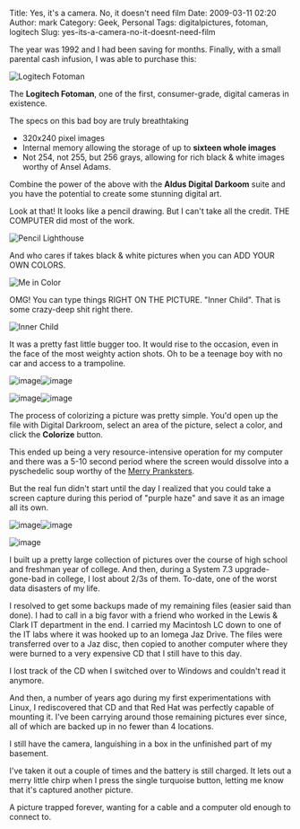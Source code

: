 Title: Yes, it's a camera.  No, it doesn't need film
Date: 2009-03-11 02:20
Author: mark
Category: Geek, Personal
Tags: digitalpictures, fotoman, logitech
Slug: yes-its-a-camera-no-it-doesnt-need-film

The year was 1992 and I had been saving for months. Finally, with a
small parental cash infusion, I was able to purchase this:

![Logitech Fotoman][]

The **Logitech Fotoman**, one of the first, consumer-grade, digital
cameras in existence.

The specs on this bad boy are truly breathtaking

-   320x240 pixel images
-   Internal memory allowing the storage of up to **sixteen whole
    images**
-   Not 254, not 255, but 256 grays, allowing for rich black & white
    images worthy of Ansel Adams.

</p>

Combine the power of the above with the **Aldus Digital Darkoom** suite
and you have the potential to create some stunning digital art.

Look at that! It looks like a pencil drawing. But I can't take all the
credit. THE COMPUTER did most of the work.

![Pencil Lighthouse][]

And who cares if takes black & white pictures when you can ADD YOUR OWN
COLORS.

![Me in Color][]

OMG! You can type things RIGHT ON THE PICTURE. "Inner Child". That is
some crazy-deep shit right there.

![Inner Child][]

It was a pretty fast little bugger too. It would rise to the occasion,
even in the face of the most weighty action shots. Oh to be a teenage
boy with no car and access to a trampoline.

![image][]![image][1]

![image][2]![image][3]

The process of colorizing a picture was pretty simple. You'd open up the
file with Digital Darkroom, select an area of the picture, select a
color, and click the **Colorize** button.

This ended up being a very resource-intensive operation for my computer
and there was a 5-10 second period where the screen would dissolve into
a pyschedelic soup worthy of the [Merry Pranksters][].

But the real fun didn't start until the day I realized that you could
take a screen capture during this period of "purple haze" and save it as
an image all its own.

![image][4]![image][5]

![image][6]

I built up a pretty large collection of pictures over the course of high
school and freshman year of college. And then, during a System 7.3
upgrade-gone-bad in college, I lost about 2/3s of them. To-date, one of
the worst data disasters of my life.

I resolved to get some backups made of my remaining files (easier said
than done). I had to call in a big favor with a friend who worked in the
Lewis & Clark IT department in the end. I carried my Macintosh LC down
to one of the IT labs where it was hooked up to an Iomega Jaz Drive. The
files were transferred over to a Jaz disc, then copied to another
computer where they were burned to a very expensive CD that I still have
to this day.

I lost track of the CD when I switched over to Windows and couldn't read
it anymore.

And then, a number of years ago during my first experimentations with
Linux, I rediscovered that CD and that Red Hat was perfectly capable of
mounting it. I've been carrying around those remaining pictures ever
since, all of which are backed up in no fewer than 4 locations.

I still have the camera, languishing in a box in the unfinished part of
my basement.

I've taken it out a couple of times and the battery is still charged. It
lets out a merry little chirp when I press the single turquoise button,
letting me know that it's captured another picture.

A picture trapped forever, wanting for a cable and a computer old enough
to connect to.

  [Logitech Fotoman]: http://farm4.static.flickr.com/3593/3345542683_cfa3673b3f_o.jpg
  [Pencil Lighthouse]: http://farm4.static.flickr.com/3069/2843592175_57da7cdeb1_o.jpg
  [Me in Color]: http://farm4.static.flickr.com/3197/2844429532_e910c8f036_o.jpg
  [Inner Child]: http://farm4.static.flickr.com/3142/2844428376_2de46b9333_o.jpg
  [image]: http://farm4.static.flickr.com/3259/2843588821_10b78f5ae7_o.jpg
  [1]: http://farm4.static.flickr.com/3054/2843590003_529422a76f_o.jpg
  [2]: http://farm4.static.flickr.com/3262/2843589219_44129f357a_o.jpg
  [3]: http://farm4.static.flickr.com/3125/2843589759_1ab0984403_o.jpg
  [Merry Pranksters]: http://en.wikipedia.org/wiki/Furthur
  [4]: http://farm4.static.flickr.com/3115/2844418454_93bdba0a91_o.jpg
  [5]: http://farm4.static.flickr.com/3185/2843584363_1de92f2a77_o.jpg
  [6]: http://farm4.static.flickr.com/3190/2844420720_bd4cde007d_o.jpg
